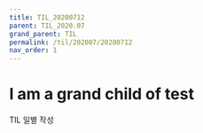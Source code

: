 ```yaml
---
title: TIL_20200712
parent: TIL_2020.07
grand_parent: TIL
permalink: /til/202007/20200712
nav_order: 1
---
```


# I am a grand child of test

TIL 일별 작성
